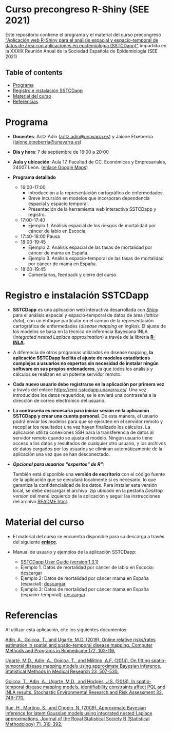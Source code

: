 # Curso precongreso R-Shiny (SEE 2021)

Este repositorio contiene el programa y el material del curso precongreso ["Aplicación web R-Shiny para el análisis espacial y espacio-temporal de datos de área con aplicaciones en epidemiología (SSTCDapp)"](https://www.reunionanualsee.org/index.php?go=pre_congreso) impartido en la XXXIX Reunión Anual de la Sociedad Española de Epidemiología (SEE 2021) 


## Table of contents

- [Programa](#Programa)
- [Registro e instalación SSTCDapp](#Registro-e-instalación-SSTCDapp)
- [Material del curso](#material-del-curso)
- [Referencias](#referencias)


# Programa

- **Docentes**: Aritz Adin (aritz.adin@unavarra.es) y Jaione Etxeberria (jaione.etxeberria@unavarra.es)

- **Día y hora**: 7 de septiembre de 16:00 a 20:00

- **Aula y ubicación**: Aula 17. Facultad de CC. Económicas y Empresariales, 24007 León. ([enlace Google Maps](https://www.google.es/maps/place/42%C2%B036'46.2%22N+5%C2%B033'44.1%22W/@42.6126066,-5.5629022,201m/data=!3m1!1e3!4m6!3m5!1s0xd379a7ff187d675:0x7a47dc49c8111680!7e2!8m2!3d42.6128416!4d-5.5622608?hl=es))

- **Programa detallado**
  - 16:00-17:00
    - Introducción a la representación cartográfica de enfermedades.
    - Breve incursión en modelos que incorporan dependencia espacial y espacio temporal.
    - Presentación de la herramienta web interactiva SSTCDapp y registro.
  - 17:00-17:40
    - Ejemplo 1. Análisis espacial de los riesgos de mortalidad por cáncer de labio en Escocia.
  - 17:40-18:00 Pausa 
  - 18:00-19:45 
    - Ejemplo 2. Análisis espacial de las tasas de mortalidad por cáncer de mama en España.
    - Ejemplo 3. Análisis espacio-temporal de las tasas de mortalidad por cáncer de mama en España.
  - 18:00-19:45 
    - Comentarios, feedback y cierre del curso.


# Registro e instalación SSTCDapp

- **SSTCDapp** es una aplicación web interactiva desarrollada con [*Shiny*](https://shiny.rstudio.com/) para el análisis espacial y espacio-temporal de datos de área (*lattice data*), con un enfoque particular en el campo de la representación cartográfica de enfermedades (*disease mapping* en inglés). El ajuste de los modelos se basa en la técnica de inferencia Bayesiana INLA (*integrated nested Laplace approximation*) a través de la libreria [**R-INLA**](https://www.r-inla.org/).

- A diferencia de otros programas utilizados en disease mapping, **la aplicación SSTCDapp facilita el ajuste de modelos estadísticos complejos a usuarios no expertos sin necesidad de instalar ningún software en sus propios ordenadores**, ya que todos los análisis y cálculos se realizan en un potente servidor remoto.

- **Cada nuevo usuario debe registrarse en la aplicación por primera vez** a través del enlace https://emi-sstcdapp.unavarra.es/. Una vez introducidos los datos requeridos, se le enviará una contraseña a la dirección de correo electrónico del usuario.

- **La contraseña es necesaria para iniciar sesión en la aplicación SSTCDapp y crear una cuenta personal**. De esta manera, el usuario podrá enviar los modelos para que se ejecuten en el servidor remoto y recopilar los resultados una vez hayan finalizado los cálculos. La aplicación utiliza conexiones SSH para la transferencia de datos al servidor remoto cuando se ajusta el modelo. Ningún usuario tiene acceso a los datos y resultados de cualquier otro usuario, y los archivos de datos cargados por los usuarios se eliminan automáticamente de la aplicación una vez que se han desconectado. 

- **_Opcional para usuarios "expertos" de R"_**:

  También está disponible una **versión de escritorio** con el código fuente de la aplicación que se ejecutará localmente si es necesario, lo que garantiza la confidencialidad de los datos. Para instalar esta versión local, se debe descargar el archivo .zip ubicado en la pestaña *Desktop version* del menú izquierdo de la aplicación y seguir las instrucciones del archivo [README.html](https://emi-sstcdapp.unavarra.es/Curso_SEE2021/README.html).


# Material del curso

- El material del curso se encuentra disponible para su descarga a través del siguiente [**enlace**](https://github.com/spatialstatisticsupna/SEE2021_Curso_RShiny/blob/master/files/SSTCDapp_Slides.pdf).

- Manual de usuario y ejemplos de la aplicación SSTCDapp:
  - [SSTCDapp User Guide (version 1.3.1)](https://emi-sstcdapp.unavarra.es/Curso_SEE2021/SSTCDapp_UserGuide_v131.pdf)
  - Ejemplo 1. Datos de mortalidad por cáncer de labio en Escocia: [descargar](https://emi-sstcdapp.unavarra.es/Curso_SEE2021/Scotland_LipCancer.zip)
  - Ejemplo 2: Datos de mortalidad por cáncer mama en España (espacial): [descargar](https://emi-sstcdapp.unavarra.es/Curso_SEE2021/Spain_BreastCancer_Rates.zip)
  - Ejemplo 3: Datos de mortalidad por cáncer mama en España (espacio-temporal): [descargar](https://emi-sstcdapp.unavarra.es/Curso_SEE2021/Spain_BreastCancer_Risks.zip)


# Referencias

Al utilizar esta aplicación, cite los siguientes documentos:

[Adin, A., Goicoa, T., and Ugarte, M.D. (2019). Online relative risks/rates estimation in spatial and spatio-temporal disease mapping. Computer Methods and Programs in Biomedicine 172, 103-116.](https://doi.org/10.1016/j.cmpb.2019.02.014)

[Ugarte, M.D., Adin, A., Goicoa, T., and Militino, A.F. (2014). On fitting spatio-temporal disease mapping models using approximate Bayesian inference. Statistical Methods in Medical Research 23, 507-530.](https://doi.org/10.1177/0962280214527528)

[Goicoa, T., Adin, A., Ugarte, M.D., and Hodges, J.S. (2018). In spatio-temporal disease mapping models, identifiability constraints affect PQL and INLA results. Stochastic Environmental Research and Risk Assessment 32, 749-770.](https://doi.org/10.1007/s00477-017-1405-0)

[Rue, H., Martino, S., and Chopin, N. (2009). Approximate Bayesian inference for latent Gaussian models using integrated nested Laplace approximations. Journal of the Royal Statistical Society B (Statistical Methodology) 71, 319-392.](https://doi.org/10.1111/j.1467-9868.2008.00700.x)
